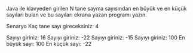 Java ile klavyeden girilen N tane sayma sayısından en büyük ve en küçük sayıları bulan ve bu sayıları ekrana yazan programı yazın.

Senaryo Kaç tane sayı gireceksiniz: 4

Sayıyı giriniz: 16
Sayıyı giriniz: -22
Sayıyı giriniz: -15
Sayıyı giriniz: 100 En büyük sayı: 100 En küçük sayı: -22
